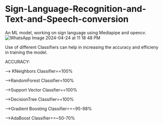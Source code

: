 # Sign-Language-Recognition-and-Text-and-Speech-conversion
An ML model, working on sign language using Mediapipe and opencv. 
![WhatsApp Image 2024-04-24 at 11 18 48 PM](https://github.com/Varunkumar0610/Sign-Language-Recognition-and-Text-and-Speech-conversion/assets/145918067/12b469ae-71f9-403a-8ee6-8b11e31c8eae)

Use of different Classifiers can help in increasing the accuracy and efficieny in training the model.

ACCURACY:	

--> KNeighbors Classifier==100%

-->RandomForest Classifier=100%

-->Support Vector Classfier==100%

-->DecisionTree Classifier==100%

-->Gradient Boosting Classifier==~95-98%

-->AdaBoost Classifier==~50-70%
